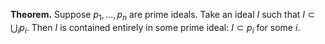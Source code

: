 **Theorem.** Suppose $p_1,\dots,p_n$ are prime ideals. Take an ideal $I$ such that $I\subset \bigcup_i p_i$. Then $I$ is contained entirely in some prime ideal: $I\subset p_i$ for some $i$.